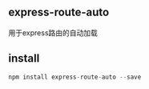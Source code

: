 ## express-route-auto
用于express路由的自动加载

## install

```js
npm install express-route-auto --save
```
